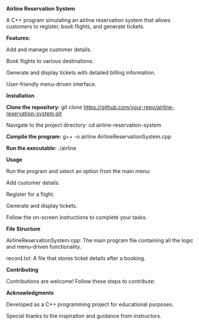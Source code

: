 **Airline Reservation System**

A C++ program simulating an airline reservation system that allows customers to register, book flights, and generate tickets.

**Features:**

Add and manage customer details.

Book flights to various destinations.

Generate and display tickets with detailed billing information.

User-friendly menu-driven interface.

**Installation**

**Clone the repository:**
git clone https://github.com/your-repo/airline-reservation-system.git

Navigate to the project directory: cd airline-reservation-system

**Compile the program:** g++ -o airline AirlineReservationSystem.cpp

**Run the executable:**
./airline

**Usage**

Run the program and select an option from the main menu:

Add customer details.

Register for a flight.

Generate and display tickets.

Follow the on-screen instructions to complete your tasks.

**File Structure**

AirlineReservationSystem.cpp: The main program file containing all the logic and menu-driven functionality.

record.txt: A file that stores ticket details after a booking.

**Contributing**

Contributions are welcome! Follow these steps to contribute:


**Acknowledgments**

Developed as a C++ programming project for educational purposes.

Special thanks to the inspiration and guidance from instructors.
